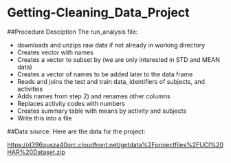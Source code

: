 # Getting-Cleaning_Data_Project

##Procedure Desciption
The run_analysis file:
*  downloads and unzips raw data if not already in working directory
*  Creates vector with names
* Creates a vector to subset by (we are only interested in STD and MEAN data)
* Creates a vector of names to be added later to the data frame
* Reads and joins the test and train data, identifiers of subjects, and activities
* Adds names from step 2) and renames other columns
* Replaces activity codes with numbers
* Creates summary table with means by activity and subjects
* Write this into a file

##Data source:
Here are the data for the project:

https://d396qusza40orc.cloudfront.net/getdata%2Fprojectfiles%2FUCI%20HAR%20Dataset.zip
